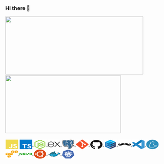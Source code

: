 ### Hi there 👋

<div>
  <a href="https://github.com/gpmarchi">
    <img width="430em" height="180em" src="https://github-readme-stats.vercel.app/api?username=gpmarchi&show_icons=true&theme=dracula&include_all_commits=true&count_private=true"/>
    <img width="360em" height="180em" src="https://github-readme-stats.vercel.app/api/top-langs/?username=gpmarchi&layout=compact&theme=dracula"/>
  </a>
</div>

<br>

<div style="display: inline_block">
  <a href="#" style="text-decoration: none;">
    <img align="center" alt="js" height="30" width="40" src="https://raw.githubusercontent.com/devicons/devicon/master/icons/javascript/javascript-plain.svg">
  </a>
  <a href="#">
    <img align="center" alt="ts" height="30" width="40" src="https://raw.githubusercontent.com/devicons/devicon/master/icons/typescript/typescript-plain.svg">
  </a>
  <a href="#">
    <img align="center" alt="node" height="30" width="40" src="https://raw.githubusercontent.com/devicons/devicon/master/icons/nodejs/nodejs-original.svg">
  </a>
  <a href="#">
    <img align="center" alt="express" height="30" width="40" src="https://raw.githubusercontent.com/devicons/devicon/master/icons/express/express-original.svg">
  </a>
  <a href="#">
    <img align="center" alt="postgres" height="30" width="40" src="https://raw.githubusercontent.com/devicons/devicon/master/icons/postgresql/postgresql-original.svg">
  </a>
  <a href="#">
    <img align="center" alt="git" height="30" width="40" src="https://raw.githubusercontent.com/devicons/devicon/master/icons/git/git-original.svg">
  </a>
  <a href="#">
    <img align="center" alt="github" height="30" width="40" src="https://raw.githubusercontent.com/devicons/devicon/master/icons/github/github-original.svg">
  </a>
  <a href="#">
    <img align="center" alt="sequelize" height="30" width="40" src="https://raw.githubusercontent.com/devicons/devicon/master/icons/sequelize/sequelize-original.svg">
  </a>
  <a href="#">
    <img align="center" alt="handlebars" height="30" width="40" src="https://github.com/devicons/devicon/blob/master/icons/handlebars/handlebars-original.svg">
  </a>
  <a href="#">
    <img align="center" alt="vscode" height="30" width="40" src="https://raw.githubusercontent.com/devicons/devicon/master/icons/vscode/vscode-original.svg">
  </a>
  <a href="#">
    <img align="center" alt="yarn" height="30" width="40" src="https://raw.githubusercontent.com/devicons/devicon/master/icons/yarn/yarn-original.svg">
  </a>
  <a href="#">
    <img align="center" alt="aws" height="30" width="40" src="https://raw.githubusercontent.com/devicons/devicon/master/icons/amazonwebservices/amazonwebservices-original.svg">
  </a>
  <a href="#">
    <img align="center" alt="nginx" height="30" width="40" src="https://raw.githubusercontent.com/devicons/devicon/master/icons/nginx/nginx-original.svg">
  </a>
  <a href="#">
    <img align="center" alt="ubuntu" height="30" width="40" src="https://raw.githubusercontent.com/devicons/devicon/master/icons/ubuntu/ubuntu-plain.svg">
  </a>
  <a href="#">
    <img align="center" alt="docker" height="30" width="40" src="https://raw.githubusercontent.com/devicons/devicon/master/icons/docker/docker-original.svg">
  </a>
  <a href="#">
    <img align="center" alt="kubernetes" height="30" width="40" src="https://raw.githubusercontent.com/devicons/devicon/master/icons/kubernetes/kubernetes-plain.svg">
  </a>
</div>

##
